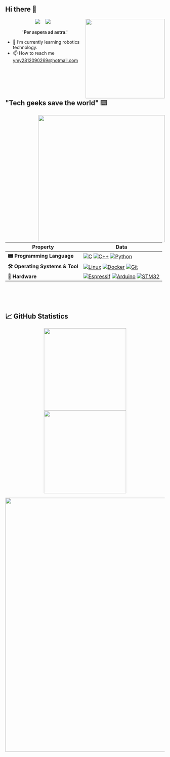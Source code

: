 ## Hi there 👋

<div align="center">

<div align="center">
<img src="https://i0.hdslb.com/bfs/new_dyn/bc6d3ea77ff5373dfdf983797cdfa6cb1559631.gif" width="250" height="auto" align="right">
  </div>
  <div align="center">
   	<a href="https://space.bilibili.com/649140040"><img src="https://img.shields.io/badge/Bilibili-B站-ff69b4" /></a>&emsp;
    <a href="https://github.com/Minhyuin"><img src="https://img.shields.io/badge/-@Minhyuin-black?style=flat-square&logo=github" /></a>&emsp;
  </div>
<p><b>'Per aspera ad astra.'</b></p>
</div>

- 🌱 I’m currently learning robotics technology.
- 📫 How to reach me ymy2812090269@hotmail.com
<br>
<br>
<br>
&nbsp;


##  "Tech geeks save the world" ⌨️ 
<div align="center">
<img src="https://i0.hdslb.com/bfs/new_dyn/0dfa0768ea0dab7c11aca2a7bf101dcc1559631.gif" width="400" height="auto" align="right">
  </div>
 
| Property                         | Data                                                                                                                                                                                                                                                                                                                                                                                                                                                                                                                                                                                                                                                                                                                                                                                                                                                                                                                                                                                                                                                |
|----------------------------------|-----------------------------------------------------------------------------------------------------------------------------------------------------------------------------------------------------------------------------------------------------------------------------------------------------------------------------------------------------------------------------------------------------------------------------------------------------------------------------------------------------------------------------------------------------------------------------------------------------------------------------------------------------------------------------------------------------------------------------------------------------------------------------------------------------------------------------------------------------------------------------------------------------------------------------------------------------------------------------------------------------------------------------------------------------|
| **️📟 Programming Language**     | <a href="https://www.open-std.org/jtc1/sc22/wg14/" target="_blank">![C](https://img.shields.io/badge/C-00599C?style=flat&logo=c&logoColor=pink)</a> <a href="https://isocpp.org/" target="_blank">![C++](https://img.shields.io/badge/C%2B%2B-00599C?style=flat&logo=c%2B%2B&logoColor=pink)</a> <a href="https://www.python.org/" target="_blank">![Python](https://img.shields.io/badge/Python-3776AB?style=flat&logo=python&logoColor=yellow)</a> |
| **🛠️ Operating Systems & Tool** |  <a href="https://www.kernel.org/" target="_blank">![Linux](https://img.shields.io/badge/Linux-FCC624?style=flat&logo=linux&logoColor=black)</a> <a href="https://www.docker.com/" target="_blank">![Docker](https://img.shields.io/badge/Docker-2CA5E0?style=flat&logo=docker&logoColor=white)</a> <a href="https://git-scm.com/" target="_blank">![Git](https://img.shields.io/badge/Git-F05032?style=flat&logo=git&logoColor=white)</a>      |
| **🔌 Hardware**                  | <a href="https://www.espressif.com/" target="_blank">![Espressif](https://img.shields.io/badge/Espressif-blue?style=flat&logo=espressif&logoColor=%23E7352C)</a> <a href="https://riscv.org/" target="_blank"> <a href="https://www.arduino.cc/" target="_blank">![Arduino](https://img.shields.io/badge/Arduino-00979D?style=flat&logo=arduino&logoColor=white)</a> <a href="https://www.st.com/en" target="_blank">![STM32](https://img.shields.io/badge/STM32-0072B1?style=flat&logo=stmicroelectronics&logoColor=white)</a> |  
<br>
<br>
<br>
  
## 📈 GitHub Statistics
<p align="center">
  <a href="https://github.com/anuraghazra/github-readme-stats"> 
  <img height="260px" src="https://github-readme-stats.vercel.app/api?username=Minhyuin&&show_icons=true&theme=radical"/>
  <img height="260px" src="https://github-readme-stats.vercel.app/api/top-langs/?username=Minhyuin&hide=html&hide_title=true&hide_border=true&layout=compact&langs_count=8&theme=nightowl" />
</p>
    
<p align="center" >  
    <img width="800" src="https://github-readme-activity-graph.vercel.app/graph?username=Minhyuin&theme=github-compact&hide_border=true&area=true&custom_title=Contribution%20Graph" />
  </a>
  </p>

  
